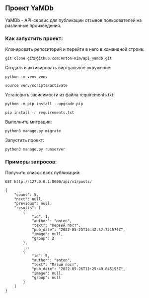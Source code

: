 ## Проект YaMDb

YaMDb - API-сервис для публикации отзывов пользователей на различные произведения.

### Как запустить проект:

Клонировать репозиторий и перейти в него в командной строке:

```
git clone git@github.com:Anton-Kim/api_yamdb.git
```

Cоздать и активировать виртуальное окружение:

```
python -m venv venv
```

```
source venv/scripts/activate
```

Установить зависимости из файла requirements.txt:

```
python -m pip install --upgrade pip
```

```
pip install -r requirements.txt
```

Выполнить миграции:

```
python3 manage.py migrate
```

Запустить проект:

```
python3 manage.py runserver
```

### Примеры запросов:

Получить список всех публикаций:
```
GET http://127.0.0.1:8000/api/v1/posts/

{
    "count": 5,
    "next": null,
    "previous": null,
    "results": [
        {
            "id": 1,
            "author": "anton",
            "text": "Первый пост",
            "pub_date": "2022-05-25T16:42:52.721570Z",
            "image": null,
            "group": 2
        },
        ...
        {
            "id": 5,
            "author": "anton",
            "text": "Пятый пост",
            "pub_date": "2022-05-26T11:25:40.045193Z",
            "image": null,
            "group": null
        }
    ]
}
```
